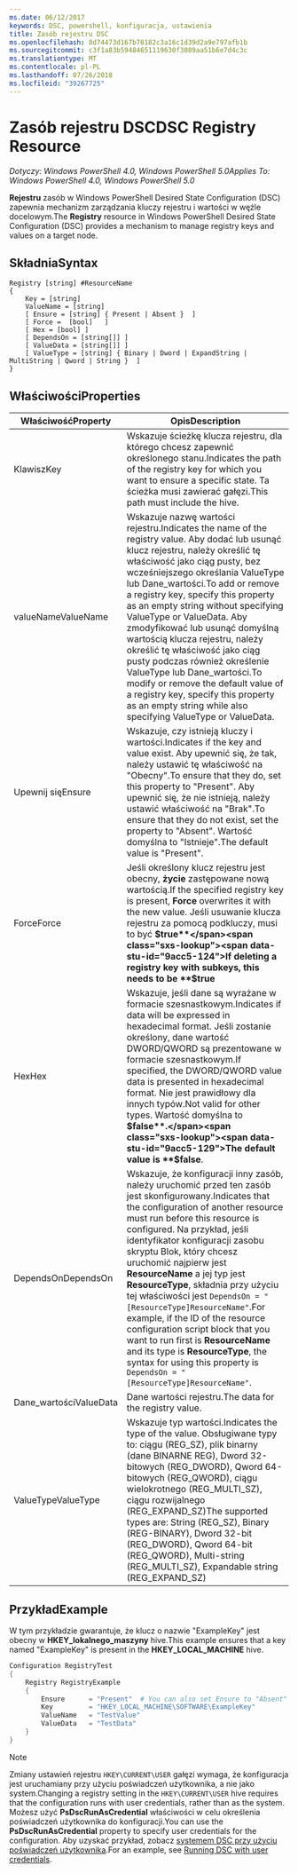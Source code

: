 ```yaml
---
ms.date: 06/12/2017
keywords: DSC, powershell, konfiguracja, ustawienia
title: Zasób rejestru DSC
ms.openlocfilehash: 8d74473d167b70182c3a16c1d39d2a9e797afb1b
ms.sourcegitcommit: c3f1a83b59484651119630f3089aa51b6e7d4c3c
ms.translationtype: MT
ms.contentlocale: pl-PL
ms.lasthandoff: 07/26/2018
ms.locfileid: "39267725"
---
```

# <a name="dsc-registry-resource"></a><span data-ttu-id="9acc5-103">Zasób rejestru DSC</span><span class="sxs-lookup"><span data-stu-id="9acc5-103">DSC Registry Resource</span></span>

<span data-ttu-id="9acc5-104">_Dotyczy: Windows PowerShell 4.0, Windows PowerShell 5.0_</span><span class="sxs-lookup"><span data-stu-id="9acc5-104">_Applies To: Windows PowerShell 4.0, Windows PowerShell 5.0_</span></span>

<span data-ttu-id="9acc5-105">**Rejestru** zasób w Windows PowerShell Desired State Configuration (DSC) zapewnia mechanizm zarządzania kluczy rejestru i wartości w węźle docelowym.</span><span class="sxs-lookup"><span data-stu-id="9acc5-105">The **Registry** resource in Windows PowerShell Desired State Configuration (DSC) provides a mechanism to manage registry keys and values on a target node.</span></span>

## <a name="syntax"></a><span data-ttu-id="9acc5-106">Składnia</span><span class="sxs-lookup"><span data-stu-id="9acc5-106">Syntax</span></span>

```
Registry [string] #ResourceName
{
    Key = [string]
    ValueName = [string]
    [ Ensure = [string] { Present | Absent }  ]
    [ Force =  [bool]   ]
    [ Hex = [bool] ]
    [ DependsOn = [string[]] ]
    [ ValueData = [string[]] ]
    [ ValueType = [string] { Binary | Dword | ExpandString | MultiString | Qword | String }  ]
}
```

## <a name="properties"></a><span data-ttu-id="9acc5-107">Właściwości</span><span class="sxs-lookup"><span data-stu-id="9acc5-107">Properties</span></span>

| <span data-ttu-id="9acc5-108">Właściwość</span><span class="sxs-lookup"><span data-stu-id="9acc5-108">Property</span></span> | <span data-ttu-id="9acc5-109">Opis</span><span class="sxs-lookup"><span data-stu-id="9acc5-109">Description</span></span> |
| --- | --- |
| <span data-ttu-id="9acc5-110">Klawisz</span><span class="sxs-lookup"><span data-stu-id="9acc5-110">Key</span></span>| <span data-ttu-id="9acc5-111">Wskazuje ścieżkę klucza rejestru, dla którego chcesz zapewnić określonego stanu.</span><span class="sxs-lookup"><span data-stu-id="9acc5-111">Indicates the path of the registry key for which you want to ensure a specific state.</span></span> <span data-ttu-id="9acc5-112">Ta ścieżka musi zawierać gałęzi.</span><span class="sxs-lookup"><span data-stu-id="9acc5-112">This path must include the hive.</span></span>|
| <span data-ttu-id="9acc5-113">valueName</span><span class="sxs-lookup"><span data-stu-id="9acc5-113">ValueName</span></span>| <span data-ttu-id="9acc5-114">Wskazuje nazwę wartości rejestru.</span><span class="sxs-lookup"><span data-stu-id="9acc5-114">Indicates the name of the registry value.</span></span> <span data-ttu-id="9acc5-115">Aby dodać lub usunąć klucz rejestru, należy określić tę właściwość jako ciąg pusty, bez wcześniejszego określania ValueType lub Dane_wartości.</span><span class="sxs-lookup"><span data-stu-id="9acc5-115">To add or remove a registry key, specify this property as an empty string without specifying ValueType or ValueData.</span></span> <span data-ttu-id="9acc5-116">Aby zmodyfikować lub usunąć domyślną wartością klucza rejestru, należy określić tę właściwość jako ciąg pusty podczas również określenie ValueType lub Dane_wartości.</span><span class="sxs-lookup"><span data-stu-id="9acc5-116">To modify or remove the default value of a registry key, specify this property as an empty string while also specifying ValueType or ValueData.</span></span>|
| <span data-ttu-id="9acc5-117">Upewnij się</span><span class="sxs-lookup"><span data-stu-id="9acc5-117">Ensure</span></span>| <span data-ttu-id="9acc5-118">Wskazuje, czy istnieją kluczy i wartości.</span><span class="sxs-lookup"><span data-stu-id="9acc5-118">Indicates if the key and value exist.</span></span> <span data-ttu-id="9acc5-119">Aby upewnić się, że tak, należy ustawić tę właściwość na "Obecny".</span><span class="sxs-lookup"><span data-stu-id="9acc5-119">To ensure that they do, set this property to "Present".</span></span> <span data-ttu-id="9acc5-120">Aby upewnić się, że nie istnieją, należy ustawić właściwość na "Brak".</span><span class="sxs-lookup"><span data-stu-id="9acc5-120">To ensure that they do not exist, set the property to "Absent".</span></span> <span data-ttu-id="9acc5-121">Wartość domyślna to "Istnieje".</span><span class="sxs-lookup"><span data-stu-id="9acc5-121">The default value is "Present".</span></span>|
| <span data-ttu-id="9acc5-122">Force</span><span class="sxs-lookup"><span data-stu-id="9acc5-122">Force</span></span>| <span data-ttu-id="9acc5-123">Jeśli określony klucz rejestru jest obecny, **życie** zastępowane nową wartością.</span><span class="sxs-lookup"><span data-stu-id="9acc5-123">If the specified registry key is present, **Force** overwrites it with the new value.</span></span> <span data-ttu-id="9acc5-124">Jeśli usuwanie klucza rejestru za pomocą podkluczy, musi to być **$true**</span><span class="sxs-lookup"><span data-stu-id="9acc5-124">If deleting a registry key with subkeys, this needs to be **$true**</span></span> |
| <span data-ttu-id="9acc5-125">Hex</span><span class="sxs-lookup"><span data-stu-id="9acc5-125">Hex</span></span>| <span data-ttu-id="9acc5-126">Wskazuje, jeśli dane są wyrażane w formacie szesnastkowym.</span><span class="sxs-lookup"><span data-stu-id="9acc5-126">Indicates if data will be expressed in hexadecimal format.</span></span> <span data-ttu-id="9acc5-127">Jeśli zostanie określony, dane wartość DWORD/QWORD są prezentowane w formacie szesnastkowym.</span><span class="sxs-lookup"><span data-stu-id="9acc5-127">If specified, the DWORD/QWORD value data is presented in hexadecimal format.</span></span> <span data-ttu-id="9acc5-128">Nie jest prawidłowy dla innych typów.</span><span class="sxs-lookup"><span data-stu-id="9acc5-128">Not valid for other types.</span></span> <span data-ttu-id="9acc5-129">Wartość domyślna to **$false**.</span><span class="sxs-lookup"><span data-stu-id="9acc5-129">The default value is **$false**.</span></span>|
| <span data-ttu-id="9acc5-130">DependsOn</span><span class="sxs-lookup"><span data-stu-id="9acc5-130">DependsOn</span></span>| <span data-ttu-id="9acc5-131">Wskazuje, że konfiguracji inny zasób, należy uruchomić przed ten zasób jest skonfigurowany.</span><span class="sxs-lookup"><span data-stu-id="9acc5-131">Indicates that the configuration of another resource must run before this resource is configured.</span></span> <span data-ttu-id="9acc5-132">Na przykład, jeśli identyfikator konfiguracji zasobu skryptu Blok, który chcesz uruchomić najpierw jest **ResourceName** a jej typ jest **ResourceType**, składnia przy użyciu tej właściwości jest `DependsOn = "[ResourceType]ResourceName"`.</span><span class="sxs-lookup"><span data-stu-id="9acc5-132">For example, if the ID of the resource configuration script block that you want to run first is **ResourceName** and its type is **ResourceType**, the syntax for using this property is `DependsOn = "[ResourceType]ResourceName"`.</span></span>|
| <span data-ttu-id="9acc5-133">Dane_wartości</span><span class="sxs-lookup"><span data-stu-id="9acc5-133">ValueData</span></span>| <span data-ttu-id="9acc5-134">Dane wartości rejestru.</span><span class="sxs-lookup"><span data-stu-id="9acc5-134">The data for the registry value.</span></span>|
| <span data-ttu-id="9acc5-135">ValueType</span><span class="sxs-lookup"><span data-stu-id="9acc5-135">ValueType</span></span>| <span data-ttu-id="9acc5-136">Wskazuje typ wartości.</span><span class="sxs-lookup"><span data-stu-id="9acc5-136">Indicates the type of the value.</span></span> <span data-ttu-id="9acc5-137">Obsługiwane typy to: ciągu (REG_SZ), plik binarny (dane BINARNE REG), Dword 32-bitowych (REG_DWORD), Qword 64-bitowych (REG_QWORD), ciągu wielokrotnego (REG_MULTI_SZ), ciągu rozwijalnego (REG_EXPAND_SZ)</span><span class="sxs-lookup"><span data-stu-id="9acc5-137">The supported types are: String (REG_SZ), Binary (REG-BINARY), Dword 32-bit (REG_DWORD), Qword 64-bit (REG_QWORD), Multi-string (REG_MULTI_SZ), Expandable string (REG_EXPAND_SZ)</span></span> |

## <a name="example"></a><span data-ttu-id="9acc5-138">Przykład</span><span class="sxs-lookup"><span data-stu-id="9acc5-138">Example</span></span>

<span data-ttu-id="9acc5-139">W tym przykładzie gwarantuje, że klucz o nazwie "ExampleKey" jest obecny w **HKEY\_lokalnego\_maszyny** hive.</span><span class="sxs-lookup"><span data-stu-id="9acc5-139">This example ensures that a key named "ExampleKey" is present in the **HKEY\_LOCAL\_MACHINE** hive.</span></span>

```powershell
Configuration RegistryTest
{
    Registry RegistryExample
    {
        Ensure      = "Present"  # You can also set Ensure to "Absent"
        Key         = "HKEY_LOCAL_MACHINE\SOFTWARE\ExampleKey"
        ValueName   = "TestValue"
        ValueData   = "TestData"
    }
}
```

> [!NOTE]
> <span data-ttu-id="9acc5-140">Zmiany ustawień rejestru `HKEY\CURRENT\USER` gałęzi wymaga, że konfiguracja jest uruchamiany przy użyciu poświadczeń użytkownika, a nie jako system.</span><span class="sxs-lookup"><span data-stu-id="9acc5-140">Changing a registry setting in the `HKEY\CURRENT\USER` hive requires that the configuration runs with user credentials, rather than as the system.</span></span> <span data-ttu-id="9acc5-141">Możesz użyć **PsDscRunAsCredential** właściwości w celu określenia poświadczeń użytkownika do konfiguracji.</span><span class="sxs-lookup"><span data-stu-id="9acc5-141">You can use the **PsDscRunAsCredential** property to specify user credentials for the configuration.</span></span> <span data-ttu-id="9acc5-142">Aby uzyskać przykład, zobacz [systemem DSC przy użyciu poświadczeń użytkownika](runAsUser.md).</span><span class="sxs-lookup"><span data-stu-id="9acc5-142">For an example, see [Running DSC with user credentials](runAsUser.md).</span></span>